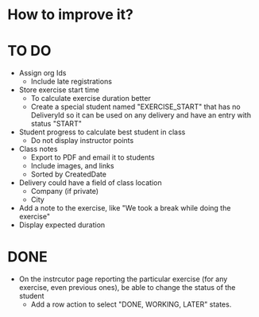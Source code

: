 # How to improve it?

# TO DO

-   Assign org Ids
    -   Include late registrations
-   Store exercise start time
    -   To calculate exercise duration better
    -   Create a special student named "EXERCISE_START" that has no DeliveryId so it can be used on any delivery and have an entry with status "START"
-   Student progress to calculate best student in class
    -   Do not display instructor points
-   Class notes
    -   Export to PDF and email it to students
    -   Include images, and links
    -   Sorted by CreatedDate
-   Delivery could have a field of class location
    -   Company (if private)
    -   City
-   Add a note to the exercise, like "We took a break while doing the exercise"
-   Display expected duration

# DONE

-   On the instrcutor page reporting the particular exercise (for any exercise, even previous ones), be able to change the status of the student
    -   Add a row action to select "DONE, WORKING, LATER" states.
